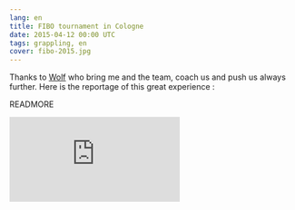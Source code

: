 ```yaml
---
lang: en
title: FIBO tournament in Cologne
date: 2015-04-12 00:00 UTC
tags: grappling, en
cover: fibo-2015.jpg
---
```


Thanks to [Wolf](http://mma-berlin.de) who bring me and the team, coach us and push us always further. Here is the reportage of this great experience :

READMORE

<iframe src="https://www.youtube.com/embed/4K3aqicRj1c" frameborder="0" allowfullscreen></iframe>